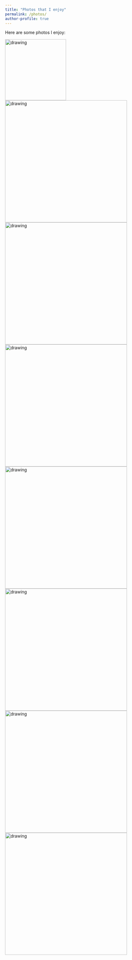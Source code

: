 ```yaml
---
title: "Photos that I enjoy"
permalink: /photos/
author-profile: true
---
```


Here are some photos I enjoy:

<img src="http://mogryzko.github.io/images/DSC_1286.jpg" alt="drawing" width="200"/>      <img src="http://mogryzko.github.io/images/IMG_20171230_150856229_HDR.jpg" alt="drawing" width="400"/>
<img src="http://mogryzko.github.io/images/IMG_20171230_150856229_HDR.jpg" alt="drawing" width="400"/>
<img src="http://mogryzko.github.io/images/IMG_20171230_150856229_HDR.jpg" alt="drawing" width="400"/>
<img src="http://mogryzko.github.io/images/IMG_20171230_150856229_HDR.jpg" alt="drawing" width="400"/>
<img src="http://mogryzko.github.io/images/IMG_20171230_150856229_HDR.jpg" alt="drawing" width="400"/>
<img src="http://mogryzko.github.io/images/IMG_20171230_150856229_HDR.jpg" alt="drawing" width="400"/>
<img src="http://mogryzko.github.io/images/IMG_20171230_150856229_HDR.jpg" alt="drawing" width="400"/>

      



